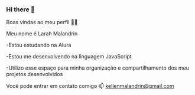 ### Hi there 👋

<!--
**MillerKnow/MillerKnow** is a ✨ _special_ ✨ repository because its `README.md` (this file) appears on your GitHub profile.

Here are some ideas to get you started:

- 🔭 I’m currently working on ...
- 🌱 I’m currently learning ...
- 👯 I’m looking to collaborate on ...
- 🤔 I’m looking for help with ...
- 💬 Ask me about ...
- 📫 How to reach me: ...
- 😄 Pronouns: ...
- ⚡ Fun fact: ...
-->
Boas vindas ao meu perfil 💙💙

Meu nome é Larah Malandrin

  -Estou estudando na Alura

  -Estou me desenvolvendo na linguagem JavaScript

  -Utilizo esse espaço para minha organização e compartilhamento dos meu projetos desenvolvidos

Você pode entrar em contato comigo 📫
kellenmalandrin@gmail.com
